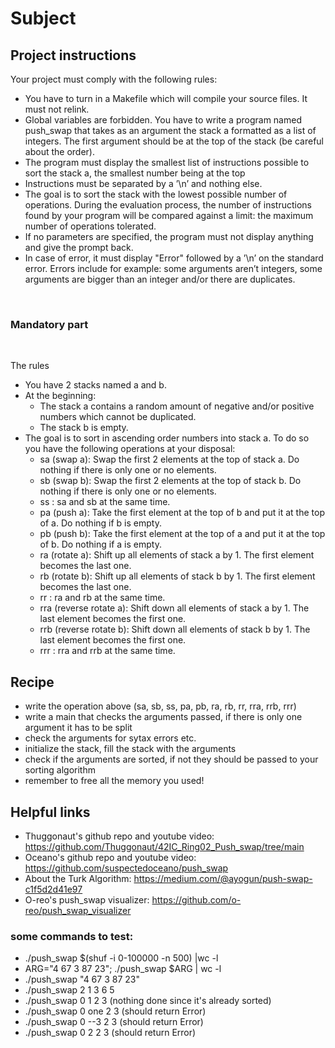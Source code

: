 # Subject

## Project instructions

Your project must comply with the following rules:
- You have to turn in a Makefile which will compile your source files. It must not relink.
-  Global variables are forbidden.
   You have to write a program named push_swap that takes as an argument the stack a formatted as a list of integers. The first argument should be at the top of the stack (be careful about the order).
- The program must display the smallest list of instructions possible to sort the stack a, the smallest number being at the top
- Instructions must be separated by a ’\n’ and nothing else.
- The goal is to sort the stack with the lowest possible number of operations. During the evaluation process, the number of instructions found by your program will be compared against a limit: the maximum number of operations tolerated. 
- If no parameters are specified, the program must not display anything and give the prompt back.
- In case of error, it must display "Error" followed by a ’\n’ on the standard error. Errors include for example: some arguments aren’t integers, some arguments are bigger than an integer and/or there are duplicates.

<br>

### Mandatory part

<br>

The rules
- You have 2 stacks named a and b.
- At the beginning:
  - The stack a contains a random amount of negative and/or positive numbers which cannot be duplicated.
  - The stack b is empty.
- The goal is to sort in ascending order numbers into stack a. To do so you have the following operations at your disposal:
  - sa (swap a): Swap the first 2 elements at the top of stack a. Do nothing if there is only one or no elements.
  - sb (swap b): Swap the first 2 elements at the top of stack b. Do nothing if there is only one or no elements.
  - ss : sa and sb at the same time.
  - pa (push a): Take the first element at the top of b and put it at the top of a. Do nothing if b is empty.
  - pb (push b): Take the first element at the top of a and put it at the top of b. Do nothing if a is empty.
  - ra (rotate a): Shift up all elements of stack a by 1. The first element becomes the last one.
  - rb (rotate b): Shift up all elements of stack b by 1. The first element becomes the last one.
  - rr : ra and rb at the same time.
  - rra (reverse rotate a): Shift down all elements of stack a by 1. The last element becomes the first one.
  - rrb (reverse rotate b): Shift down all elements of stack b by 1. The last element becomes the first one.
  - rrr : rra and rrb at the same time.
 
## Recipe

- write the operation above (sa, sb, ss, pa, pb, ra, rb, rr, rra, rrb, rrr)
- write a main that checks the arguments passed, if there is only one argument it has to be split
- check the arguments for sytax errors etc.
- initialize the stack, fill the stack with the arguments  
- check if the arguments are sorted, if not they should be passed to your sorting algorithm
- remember to free all the memory you used!

## Helpful links

- Thuggonaut's github repo and youtube video: https://github.com/Thuggonaut/42IC_Ring02_Push_swap/tree/main
- Oceano's github repo and youtube video: https://github.com/suspectedoceano/push_swap
- About the Turk Algorithm: https://medium.com/@ayogun/push-swap-c1f5d2d41e97
- O-reo's push_swap visualizer: https://github.com/o-reo/push_swap_visualizer

### some commands to test:
- ./push_swap $(shuf -i 0-100000 -n 500) |wc -l
- ARG="4 67 3 87 23"; ./push_swap $ARG | wc -l
- ./push_swap "4 67 3 87 23"
- ./push_swap 2 1 3 6 5 
- ./push_swap 0 1 2 3 (nothing done since it's already sorted)
- ./push_swap 0 one 2 3 (should return Error)
- ./push_swap 0 --3 2 3 (should return Error)
- ./push_swap 0 2 2 3 (should return Error)

